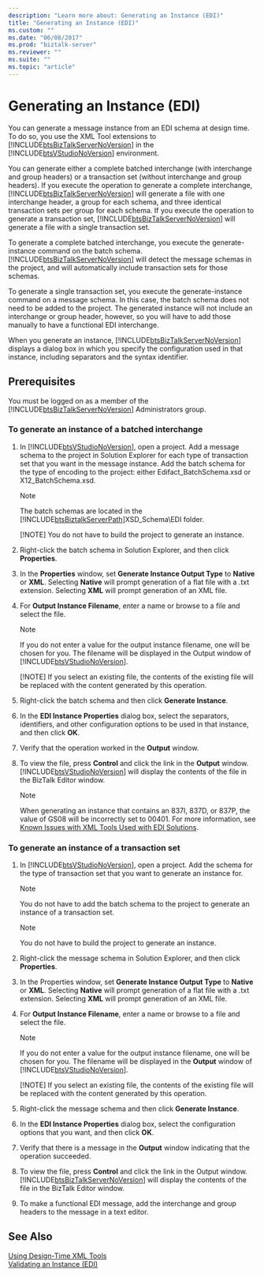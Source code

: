 ```yaml
---
description: "Learn more about: Generating an Instance (EDI)"
title: "Generating an Instance (EDI)"
ms.custom: ""
ms.date: "06/08/2017"
ms.prod: "biztalk-server"
ms.reviewer: ""
ms.suite: ""
ms.topic: "article"
---
```

# Generating an Instance (EDI)
You can generate a message instance from an EDI schema at design time. To do so, you use the XML Tool extensions to [!INCLUDE[btsBizTalkServerNoVersion](../includes/btsbiztalkservernoversion-md.md)] in the [!INCLUDE[btsVStudioNoVersion](../includes/btsvstudionoversion-md.md)] environment.  
  
 You can generate either a complete batched interchange (with interchange and group headers) or a transaction set (without interchange and group headers). If you execute the operation to generate a complete interchange, [!INCLUDE[btsBizTalkServerNoVersion](../includes/btsbiztalkservernoversion-md.md)] will generate a file with one interchange header, a group for each schema, and three identical transaction sets per group for each schema. If you execute the operation to generate a transaction set, [!INCLUDE[btsBizTalkServerNoVersion](../includes/btsbiztalkservernoversion-md.md)] will generate a file with a single transaction set.  
  
 To generate a complete batched interchange, you execute the generate-instance command on the batch schema. [!INCLUDE[btsBizTalkServerNoVersion](../includes/btsbiztalkservernoversion-md.md)] will detect the message schemas in the project, and will automatically include transaction sets for those schemas.  
  
 To generate a single transaction set, you execute the generate-instance command on a message schema. In this case, the batch schema does not need to be added to the project. The generated instance will not include an interchange or group header, however, so you will have to add those manually to have a functional EDI interchange.  
  
 When you generate an instance, [!INCLUDE[btsBizTalkServerNoVersion](../includes/btsbiztalkservernoversion-md.md)] displays a dialog box in which you specify the configuration used in that instance, including separators and the syntax identifier.  
  
## Prerequisites  
 You must be logged on as a member of the [!INCLUDE[btsBizTalkServerNoVersion](../includes/btsbiztalkservernoversion-md.md)] Administrators group.  
  
### To generate an instance of a batched interchange  
  
1. In [!INCLUDE[btsVStudioNoVersion](../includes/btsvstudionoversion-md.md)], open a project. Add a message schema to the project in Solution Explorer for each type of transaction set that you want in the message instance. Add the batch schema for the type of encoding to the project: either Edifact_BatchSchema.xsd or X12_BatchSchema.xsd.  
  
   > [!NOTE]
   >  The batch schemas are located in the [!INCLUDE[btsBiztalkServerPath](../includes/btsbiztalkserverpath-md.md)]XSD_Schema\EDI folder.  
   > 
   > [!NOTE]
   >  You do not have to build the project to generate an instance.  
  
2. Right-click the batch schema in Solution Explorer, and then click **Properties**.  
  
3. In the **Properties** window, set **Generate Instance Output Type** to **Native** or **XML**. Selecting **Native** will prompt generation of a flat file with a .txt extension. Selecting **XML** will prompt generation of an XML file.  
  
4. For **Output Instance Filename**, enter a name or browse to a file and select the file.  
  
   > [!NOTE]
   >  If you do not enter a value for the output instance filename, one will be chosen for you. The filename will be displayed in the Output window of [!INCLUDE[btsVStudioNoVersion](../includes/btsvstudionoversion-md.md)].  
   > 
   > [!NOTE]
   >  If you select an existing file, the contents of the existing file will be replaced with the content generated by this operation.  
  
5. Right-click the batch schema and then click **Generate Instance**.  
  
6. In the **EDI Instance Properties** dialog box, select the separators, identifiers, and other configuration options to be used in that instance, and then click **OK**.  
  
7. Verify that the operation worked in the **Output** window.  
  
8. To view the file, press **Control** and click the link in the **Output** window. [!INCLUDE[btsVStudioNoVersion](../includes/btsvstudionoversion-md.md)] will display the contents of the file in the BizTalk Editor window.  
  
   > [!NOTE]
   >  When generating an instance that contains an 837I, 837D, or 837P, the value of GS08 will be incorrectly set to 00401. For more information, see [Known Issues with XML Tools Used with EDI Solutions](../core/known-issues-with-xml-tools-used-with-edi-solutions.md).  
  
### To generate an instance of a transaction set  
  
1. In [!INCLUDE[btsVStudioNoVersion](../includes/btsvstudionoversion-md.md)], open a project. Add the schema for the type of transaction set that you want to generate an instance for.  
  
   > [!NOTE]
   >  You do not have to add the batch schema to the project to generate an instance of a transaction set.  
  
   > [!NOTE]
   >  You do not have to build the project to generate an instance.  
  
2. Right-click the message schema in Solution Explorer, and then click **Properties**.  
  
3. In the Properties window, set **Generate Instance Output Type** to **Native** or **XML**. Selecting **Native** will prompt generation of a flat file with a .txt extension. Selecting **XML** will prompt generation of an XML file.  
  
4. For **Output Instance Filename**, enter a name or browse to a file and select the file.  
  
   > [!NOTE]
   >  If you do not enter a value for the output instance filename, one will be chosen for you. The filename will be displayed in the **Output** window of [!INCLUDE[btsVStudioNoVersion](../includes/btsvstudionoversion-md.md)].  
   > 
   > [!NOTE]
   >  If you select an existing file, the contents of the existing file will be replaced with the content generated by this operation.  
  
5. Right-click the message schema and then click **Generate Instance**.  
  
6. In the **EDI Instance Properties** dialog box, select the configuration options that you want, and then click **OK**.  
  
7. Verify that there is a message in the **Output** window indicating that the operation succeeded.  
  
8. To view the file, press **Control** and click the link in the Output window. [!INCLUDE[btsBizTalkServerNoVersion](../includes/btsbiztalkservernoversion-md.md)] will display the contents of the file in the BizTalk Editor window.  
  
9. To make a functional EDI message, add the interchange and group headers to the message in a text editor.  
  
## See Also  
 [Using Design-Time XML Tools](../core/using-design-time-xml-tools.md)   
 [Validating an Instance (EDI)](../core/validating-an-instance-edi.md)
